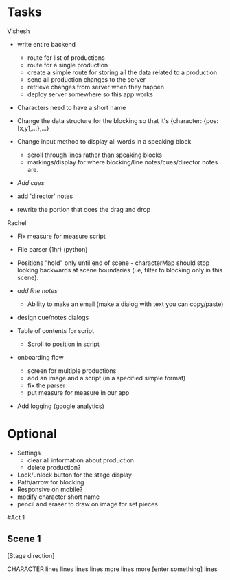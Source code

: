 Tasks
=========


Vishesh
* write entire backend
  * route for list of productions
  * route for a single production
  * create a simple route for storing all the data related to a production
  * send all production changes to the server
  * retrieve changes from server when they happen
  * deploy server somewhere so this app works

* Characters need to have a short name
* Change the data structure for the blocking so that it's {character: {pos: [x,y],...},...}
* Change input method to display all words in a speaking block
  * scroll through lines rather than speaking blocks
  * markings/display for where blocking/line notes/cues/director notes are.
* _Add cues_
* add 'director' notes
* rewrite the portion that does the drag and drop

Rachel
* Fix measure for measure script
* File parser (1hr) (python)
* Positions "hold" only until end of scene - characterMap should stop looking backwards at scene boundaries (i.e, filter to blocking only in this scene).
* _add line notes_
  * Ability to make an email (make a dialog with text you can copy/paste)
* design cue/notes dialogs
* Table of contents for script
  * Scroll to position in script
* onboarding flow
  * screen for multiple productions
  * add an image and a script (in a specified simple format)
  * fix the parser
  * put measure for measure in our app

* Add logging (google analytics)

Optional
============

* Settings
  * clear all information about production
  * delete production?
* Lock/unlock button for the stage display
* Path/arrow for blocking
* Responsive on mobile?
* modify character short name
* pencil and eraser to draw on image for set pieces


#Act 1

## Scene 1

[Stage direction]

CHARACTER
lines lines lines lines
more lines more [enter something] lines
